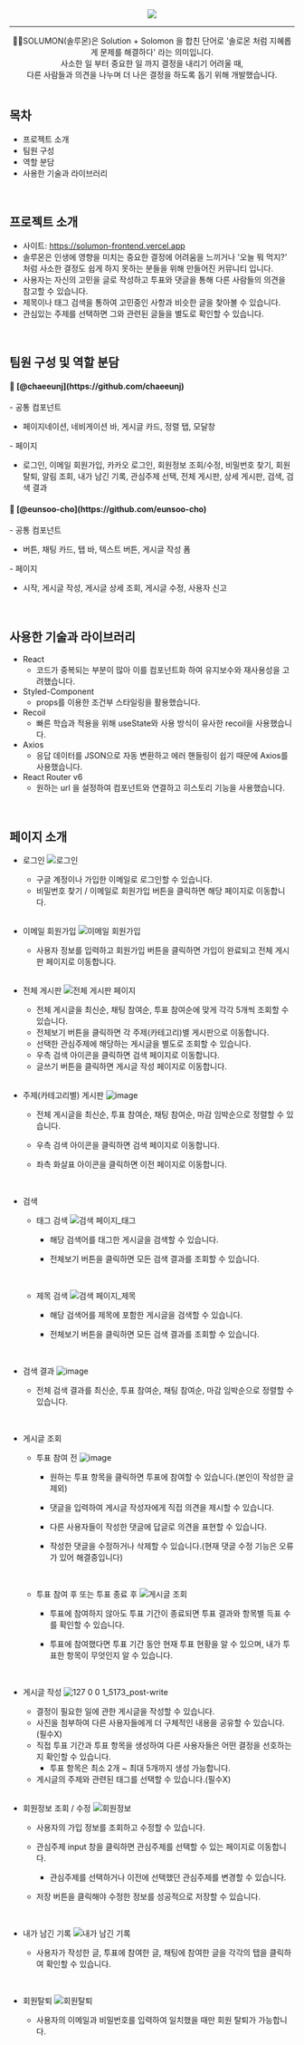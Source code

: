 <div align="center">
  <img src="https://capsule-render.vercel.app/api?type=waving&color=5C5470&height=300&section=header&text=SOLUMON&fontColor=FAF0E6&fontSize=90" />
  <hr />
  👩‍⚖️SOLUMON(솔루몬)은 Solution + Solomon 을 합친 단어로 '솔로몬 처럼 지혜롭게 문제를 해결하다' 라는 의미입니다.<br/>
  사소한 일 부터 중요한 일 까지 결정을 내리기 어려울 때,<br/>
  다른 사람들과 의견을 나누며 더 나은 결정을 하도록 돕기 위해 개발했습니다.
</div>

<br/>

 ## 목차
 - 프로젝트 소개
 - 팀원 구성
 - 역할 분담
 - 사용한 기술과 라이브러리

<br/>

## 프로젝트 소개
- 사이트: https://solumon-frontend.vercel.app
- 솔루몬은 인생에 영향을 미치는 중요한 결정에 어려움을 느끼거나 '오늘 뭐 먹지?' 처럼 사소한 결정도 쉽게 하지 못하는 분들을 위해 만들어진 커뮤니티 입니다.
- 사용자는 자신의 고민을 글로 작성하고 투표와 댓글을 통해 다른 사람들의 의견을 참고할 수 있습니다.
- 제목이나 태그 검색을 통하여 고민중인 사항과 비슷한 글을 찾아볼 수 있습니다.
- 관심있는 주제를 선택하면 그와 관련된 글들을 별도로 확인할 수 있습니다.

<br/>

## 팀원 구성 및 역할 분담
<h4>🌻 [@chaeeunj](https://github.com/chaeeunj)</h4>
  - 공통 컴포넌트
  <ul>
    <li>페이지네이션, 네비게이션 바, 게시글 카드, 정렬 탭, 모달창</li>
  </ul>
  - 페이지
  <ul>
    <li>로그인, 이메일 회원가입, 카카오 로그인, 회원정보 조회/수정, 비밀번호 찾기, 회원 탈퇴, 알림 조회, 내가 남긴 기록, 관심주제 선택, 전체 게시판, 상세 게시판, 검색, 검색 결과</li>
  </ul>
<h4>🌼 [@eunsoo-cho](https://github.com/eunsoo-cho)</h4>
  - 공통 컴포넌트
  <ul>
    <li>버튼, 채팅 카드, 탭 바, 텍스트 버튼, 게시글 작성 폼</li>
  </ul>
  - 페이지
  <ul>
    <li>시작, 게시글 작성, 게시글 상세 조회, 게시글 수정, 사용자 신고</li>
  </ul>

  <br/>

  ## 사용한 기술과 라이브러리
  - React
    - 코드가 중복되는 부분이 많아 이를 컴포넌트화 하여 유지보수와 재사용성을 고려했습니다.
  - Styled-Component
    - props를 이용한 조건부 스타일링을 활용했습니다.
  - Recoil
    - 빠른 학습과 적용을 위해 useState와 사용 방식이 유사한 recoil을 사용했습니다.
  - Axios
    - 응답 데이터를 JSON으로 자동 변환하고 에러 핸들링이 쉽기 때문에 Axios를 사용했습니다.
  - React Router v6
    - 원하는 url 을 설정하여 컴포넌트와 연결하고 히스토리 기능을 사용했습니다.
   
  <br/> 

  ## 페이지 소개
  - 로그인
    ![로그인](https://github.com/chaeeunj/WaW-project/assets/72565344/5e282fc4-5e40-4b97-8967-68aaf33604e1)
    - 구글 계정이나 가입한 이메일로 로그인할 수 있습니다.
    - 비밀번호 찾기 / 이메일로 회원가입 버튼을 클릭하면 해당 페이지로 이동합니다.
   
    <br/>

  - 이메일 회원가입
    ![이메일 회원가입](https://github.com/chaeeunj/WaW-project/assets/72565344/bd527d52-d289-47bb-878d-80db3613c157)
    - 사용자 정보를 입력하고 회원가입 버튼을 클릭하면 가입이 완료되고 전체 게시판 페이지로 이동합니다.

    <br/>
    
  - 전체 게시판
    ![전체 게시판 페이지](https://github.com/chaeeunj/WaW-project/assets/72565344/40bac27c-76b5-472e-aca1-215057fb4213)
    - 전체 게시글을 최신순, 채팅 참여순, 투표 참여순에 맞게 각각 5개씩 조회할 수 있습니다.
    - 전체보기 버튼을 클릭하면 각 주제(카테고리)별 게시판으로 이동합니다.
    - 선택한 관심주제에 해당하는 게시글을 별도로 조회할 수 있습니다.
    - 우측 검색 아이콘을 클릭하면 검색 페이지로 이동합니다.
    - 글쓰기 버튼을 클릭하면 게시글 작성 페이지로 이동합니다.
   
    <br/>

  - 주제(카테고리별) 게시판
    ![image](https://github.com/devcisive/solumon-frontend/assets/72565344/7b9bc317-61f4-40a4-b0b0-1b0e24c72147)
    - 전체 게시글을 최신순, 투표 참여순, 채팅 참여순, 마감 임박순으로 정렬할 수 있습니다.
    - 우측 검색 아이콘을 클릭하면 검색 페이지로 이동합니다.
    - 좌측 화살표 아이콘을 클릭하면 이전 페이지로 이동합니다.
   
      <br/>

  - 검색
    - 태그 검색
      ![검색 페이지_태그](https://github.com/devcisive/solumon-frontend/assets/72565344/5d141aa5-48ef-41cd-9050-a4db08aa98d7)
      - 해당 검색어를 태그한 게시글을 검색할 수 있습니다.
      - 전체보기 버튼을 클릭하면 모든 검색 결과를 조회할 수 있습니다.
     
        <br/>

    - 제목 검색
      ![검색 페이지_제목](https://github.com/devcisive/solumon-frontend/assets/72565344/80b7efaf-ae0f-47ee-a8a6-580a4a5ed4eb)
      - 해당 검색어를 제목에 포함한 게시글을 검색할 수 있습니다.
      - 전체보기 버튼을 클릭하면 모든 검색 결과를 조회할 수 있습니다.
     
        <br/>

  - 검색 결과
    ![image](https://github.com/devcisive/solumon-frontend/assets/72565344/56c39485-d3ae-4e8a-9a6c-5f3542f99f30)
    - 전체 검색 결과를 최신순, 투표 참여순, 채팅 참여순, 마감 임박순으로 정렬할 수 있습니다.
   
      <br/>

  - 게시글 조회
    - 투표 참여 전
      ![image](https://github.com/devcisive/solumon-frontend/assets/72565344/c857de31-222d-4f21-9a21-1aabd1093b67)
      - 원하는 투표 항목을 클릭하면 투표에 참여할 수 있습니다.(본인이 작성한 글 제외)
      - 댓글을 입력하여 게시글 작성자에게 직접 의견을 제시할 수 있습니다.
      - 다른 사용자들이 작성한 댓글에 답글로 의견을 표현할 수 있습니다.
      - 작성한 댓글을 수정하거나 삭제할 수 있습니다.(현재 댓글 수정 기능은 오류가 있어 해결중입니다)
     
        <br/>
 
    - 투표 참여 후 또는 투표 종료 후 
      ![게시글 조회](https://github.com/devcisive/solumon-frontend/assets/72565344/67ca8e3d-e535-455f-8d3d-8751113ff478)
      - 투표에 참여하지 않아도 투표 기간이 종료되면 투표 결과와 항목별 득표 수를 확인할 수 있습니다.
      - 투표에 참여했다면 투표 기간 동안 현재 투표 현황을 알 수 있으며, 내가 투표한 항목이 무엇인지 알 수 있습니다.
     
        <br/>

  - 게시글 작성
    ![127 0 0 1_5173_post-write](https://github.com/devcisive/solumon-frontend/assets/72565344/52a18264-a6e2-4103-a9f6-4e493f3806f5)
    - 결정이 필요한 일에 관한 게시글을 작성할 수 있습니다.
    - 사진을 첨부하여 다른 사용자들에게 더 구체적인 내용을 공유할 수 있습니다.(필수X)
    - 직접 투표 기간과 투표 항목을 생성하여 다른 사용자들은 어떤 결정을 선호하는지 확인할 수 있습니다.
      - 투표 항목은 최소 2개 ~ 최대 5개까지 생성 가능합니다.
    - 게시글의 주제와 관련된 태그를 선택할 수 있습니다.(필수X)
   
     <br/>  

  - 회원정보 조회 / 수정
    ![회원정보](https://github.com/devcisive/solumon-frontend/assets/72565344/a7bba29e-73d7-466a-aa70-02275f12ae05)
    - 사용자의 가입 정보를 조회하고 수정할 수 있습니다.
    - 관심주제 input 창을 클릭하면 관심주제를 선택할 수 있는 페이지로 이동합니다.
      - 관심주제를 선택하거나 이전에 선택했던 관심주제를 변경할 수 있습니다.
    - 저장 버튼을 클릭해야 수정한 정보를 성공적으로 저장할 수 있습니다.
   
      <br/>

  - 내가 남긴 기록
    ![내가 남긴 기록](https://github.com/devcisive/solumon-frontend/assets/72565344/f0177bfe-32ff-4654-82c9-8f202bc143e4)
    - 사용자가 작성한 글, 투표에 참여한 글, 채팅에 참여한 글을 각각의 탭을 클릭하여 확인할 수 있습니다.
   
      <br/>

  - 회원탈퇴
    ![회원탈퇴](https://github.com/devcisive/solumon-frontend/assets/72565344/e670169a-fa05-41ea-8d9a-7c787086cbf5)
    - 사용자의 이메일과 비밀번호를 입력하여 일치했을 때만 회원 탈퇴가 가능합니다.
   
      <br/>
